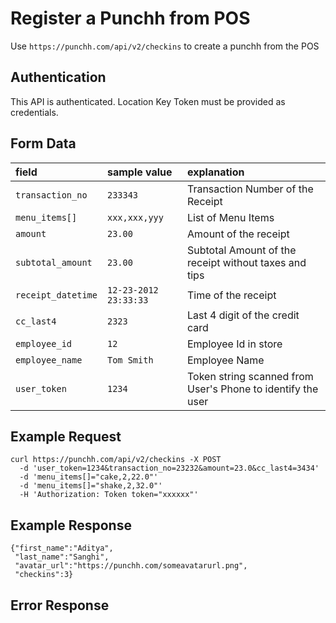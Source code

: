 # Register a Punchh from POS

<p>Use <code>https://punchh.com/api/v2/checkins</code> to create a punchh from the POS</p>
<h2><a aria-hidden="true" href="#authentication" class="anchor" id="user-content-authentication"><span class="octicon octicon-link"></span></a>Authentication</h2>
<p>This API is authenticated. Location Key Token must be provided as credentials.</p>
<h2><a aria-hidden="true" href="#form-data" class="anchor" id="user-content-form-data"><span class="octicon octicon-link"></span></a>Form Data</h2>
<table>
	<thead>
		<tr>
			<th align="left"><strong>field</strong></th>
			<th align="left"><strong>sample value</strong></th>
			<th align="left"><strong>explanation</strong></th>
		</tr>
	</thead>
	<tbody>
		<tr>
			<td align="left"><code>transaction_no</code></td>
			<td align="left"><code>233343</code></td>
			<td align="left">Transaction Number of the Receipt</td>
		</tr>
		<tr>
			<td align="left"><code>menu_items[]</code></td>
			<td align="left"><code>xxx,xxx,yyy</code></td>
			<td align="left">List of Menu Items</td>
		</tr>
		<tr>
			<td align="left"><code>amount</code></td>
			<td align="left"><code>23.00</code></td>
			<td align="left">Amount of the receipt</td>
		</tr>
		<tr>
			<td align="left"><code>subtotal_amount</code></td>
			<td align="left"><code>23.00</code></td>
			<td align="left">Subtotal Amount of the receipt without taxes and tips</td>
		</tr>
		<tr>
			<td align="left"><code>receipt_datetime</code></td>
			<td align="left"><code>12-23-2012 23:33:33</code></td>
			<td align="left">Time of the receipt</td>
		</tr>
		<tr>
			<td align="left"><code>cc_last4</code></td>
			<td align="left"><code>2323</code></td>
			<td align="left">Last 4 digit of the credit card</td>
		</tr>
		<tr>
			<td align="left"><code>employee_id</code></td>
			<td align="left"><code>12</code></td>
			<td align="left">Employee Id in store</td>
		</tr>
		<tr>
			<td align="left"><code>employee_name</code></td>
			<td align="left"><code>Tom Smith</code></td>
			<td align="left">Employee Name</td>
		</tr>
		<tr>
			<td align="left"><code>user_token</code></td>
			<td align="left"><code>1234</code></td>
			<td align="left">Token string scanned from User's Phone to identify the user</td>
		</tr>
	</tbody>
</table>
<h2><a aria-hidden="true" href="#example-request" class="anchor" id="user-content-example-request"><span class="octicon octicon-link"></span></a>Example Request</h2>
<pre><code>curl https://punchh.com/api/v2/checkins -X POST
  -d 'user_token=1234&amp;transaction_no=23232&amp;amount=23.0&amp;cc_last4=3434'
  -d 'menu_items[]="cake,2,22.0"'
  -d 'menu_items[]="shake,2,32.0"'
  -H 'Authorization: Token token="xxxxxx"'
</code></pre>
<h2><a aria-hidden="true" href="#example-response" class="anchor" id="user-content-example-response"><span class="octicon octicon-link"></span></a>Example Response</h2>
<pre><code>{"first_name":"Aditya",
 "last_name":"Sanghi",
 "avatar_url":"https://punchh.com/someavatarurl.png",
 "checkins":3}
</code></pre>
<h2><a aria-hidden="true" href="#error-response" class="anchor" id="user-content-error-response"><span class="octicon octicon-link"></span></a>Error Response</h2>